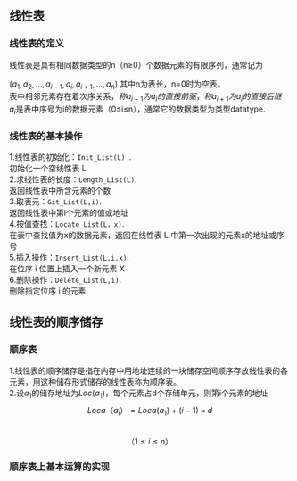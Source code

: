 ## 线性表
### 线性表的定义
线性表是具有相同数据类型的n（n≥0）个数据元素的有限序列，通常记为

$(a_1,a_2,...,a_{i-1},a_i,a_{i+1},...,a_n)$ 
其中n为表长，n=0时为空表。  
表中相邻元素存在着次序关系，$称a_{i-1}为a_i的直接前驱，称a_{i+1}为a_i的直接后继$  
$a_i$是表中序号为i的数据元素（0≤i≤n），通常它的数据类型为类型datatype.
### 线性表的基本操作
1.线性表的初始化：```Init_List(L) ```.  
初始化一个空线性表 L  
2.求线性表的长度：```Length_List(L)```.  
返回线性表中所含元素的个数  
3.取表元：```Git_List(L,i)```.     
返回线性表中第i个元素的值或地址  
4.按值查找：```Locate_List(L，x)```.   
在表中查找值为x的数据元素，返回在线性表 L 中第一次出现的元素x的地址或序号  
5.插入操作：```Insert_List(L,i,x)```.  
在位序 i 位置上插入一个新元素 X  
6.删除操作：```Delete_List(L,i)```.  
删除指定位序 i 的元素  
## 线性表的顺序储存
### 顺序表
1.线性表的顺序储存是指在内存中用地址连续的一块储存空间顺序存放线性表的各元素，用这种储存形式储存的线性表称为顺序表。  
2.设$a_1$的储存地址为$Loc(a_1)$，每个元素占d个存储单元，则第i个元素的地址  
$$Loca（a_i）=Loca(a_1)+(i-1)×d $$ &nbsp;$$（1≤i≤n）$$
### 顺序表上基本运算的实现
